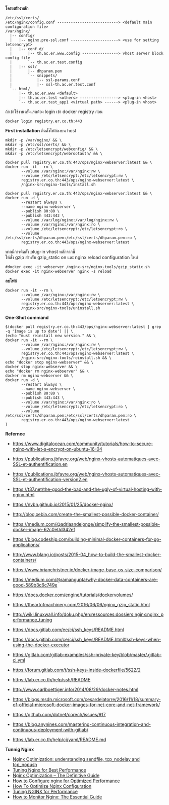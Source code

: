 **โครงสร้างหลัก**
```
/etc/ssl/certs/
/etc/nginx/config.conf ---------------------------> <default main configuration file>
/var/nginx/
  |-- config/
  |   |-- nginx.pre-ssl.conf ---------------------> <use for setting letsencrypt>
  |   |-- conf.d/
  |       |-- th.ac.er.www.config ----------------> vhost server block config file
  |       `-- th.ac.er.test.config
  |   |-- ssl/
  |       |-- dhparam.pem
  |       `-- snippets/
  |           |-- ssl-params.conf
  |           |-- ssl-th.ac.er.test.conf
  `-- html/
      |-- th.ac.er.www <default>
      |-- th.ac.er.test <others> -----------------> <plug-in vhost>
      `-- th.ac.er.test_app1 <virtual path> ------> <plug-in vhost>
```

ถ้าเข้าใช้งานครั้งแรกต้อง login เข้า docker registry ก่อน
```shell
docker login registry.er.co.th:443
```

**First installation**
ติดตั้งไฟล์ลงบน host
```shell
mkdir -p /var/nginx/ && \
mkdir -p /etc/ssl/certs/ && \
mkdir -p /etc/letsencrypt/webconfig/ && \
mkdir -p /etc/letsencrypt/webrootauth/ && \

docker pull registry.er.co.th:443/ops/nginx-webserver:latest && \
docker run -it --rm \
       --volume /var/nginx:/var/nginx:rw \
       --volume /etc/letsencrypt:/etc/letsencrypt:rw \
       registry.er.co.th:443/ops/nginx-webserver:latest \
       /nginx-src/nginx-tools/install.sh
```

```shell
docker pull registry.er.co.th:443/ops/nginx-webserver:latest && \
docker run -d \
       --restart always \
       --name nginx-webserver \
       --publish 80:80 \
       --publish 443:443 \
       --volume /var/log/nginx:/var/log/nginx:rw \
       --volume /var/nginx:/var/nginx:ro \
       --volume /etc/letsencrypt:/etc/letsencrypt:ro \
       --volume /etc/ssl/certs/dhparam.pem:/etc/ssl/certs/dhparam.pem:ro \
       registry.er.co.th:443/ops/nginx-webserver:latest
```

หากมีการติดตั้ง plug-in vhost หลักจากนี้   
ให้สั่ง gzip สำหรับ gzip_static on
และ nginx reload configuration ใหม่
```shell
#docker exec -it webserver /nginx-src/nginx-tools/gzip_static.sh
docker exec -it nginx-webserver nginx -s reload
```

**ลบไฟล์**
```shell
docker run -it --rm \
       --volume /var/nginx:/var/nginx:rw \
       --volume /etc/letsencrypt:/etc/letsencrypt:rw \
       registry.er.co.th:443/ops/nginx-webserver:latest \
       /nginx-src/nginx-tools/uninstall.sh
```

**One-Shot command**
```shell
$(docker pull registry.er.co.th:443/ops/nginx-webserver:latest | grep -q 'Image is up to date') || \
(echo "must reinstall new version." && \
docker run -it --rm \
       --volume /var/nginx:/var/nginx:rw \
       --volume /etc/letsencrypt:/etc/letsencrypt:rw \
       registry.er.co.th:443/ops/nginx-webserver:latest \
       /nginx-src/nginx-tools/reinstall.sh && \
echo "docker stop nginx-webserver" && \
docker stop nginx-webserver && \
echo "docker rm nginx-webserver" && \
docker rm nginx-webserver && \
docker run -d \
       --restart always \
       --name nginx-webserver \
       --publish 80:80 \
       --publish 443:443 \
       --volume /var/nginx:/var/nginx:ro \
       --volume /etc/letsencrypt:/etc/letsencrypt:ro \
       --volume /etc/ssl/certs/dhparam.pem:/etc/ssl/certs/dhparam.pem:ro \
       registry.er.co.th:443/ops/nginx-webserver:latest
)
```

**Refernce**
* https://www.digitalocean.com/community/tutorials/how-to-secure-nginx-with-let-s-encrypt-on-ubuntu-16-04
* https://publications.jbfavre.org/web/nginx-vhosts-automatiques-avec-SSL-et-authentification.en
* https://publications.jbfavre.org/web/nginx-vhosts-automatiques-avec-SSL-et-authentification-version2.en
* https://t37.net/the-good-the-bad-and-the-ugly-of-virtual-hosting-with-nginx.html
* https://nvbn.github.io/2015/01/25/docker-nginx/


* http://blog.xebia.com/create-the-smallest-possible-docker-container/
* https://medium.com/@adriaandejonge/simplify-the-smallest-possible-docker-image-62c0e0d342ef
* https://blog.codeship.com/building-minimal-docker-containers-for-go-applications/
* http://www.blang.io/posts/2015-04_how-to-build-the-smallest-docker-containers/
* https://www.brianchristner.io/docker-image-base-os-size-comparison/


* https://medium.com/@ramangupta/why-docker-data-containers-are-good-589b3c6c749e
* https://docs.docker.com/engine/tutorials/dockervolumes/
* https://theartofmachinery.com/2016/06/06/nginx_gzip_static.html
* http://wiki.linuxwall.info/doku.php/en:ressources:dossiers:nginx:nginx_performance_tuning


* https://docs.gitlab.com/ee/ci/ssh_keys/README.html
* https://docs.gitlab.com/ce/ci/ssh_keys/README.html#ssh-keys-when-using-the-docker-executor
* https://gitlab.com/gitlab-examples/ssh-private-key/blob/master/.gitlab-ci.yml
* https://forum.gitlab.com/t/ssh-keys-inside-dockerfile/5622/2
* https://lab.er.co.th/help/ssh/README

* http://www.carlboettiger.info/2014/08/29/docker-notes.html
* https://blogs.msdn.microsoft.com/cesardelatorre/2016/11/18/summary-of-official-microsoft-docker-images-for-net-core-and-net-framework/
* https://github.com/dotnet/coreclr/issues/917

* https://blog.anynines.com/mastering-continuous-integration-and-continuous-deployment-with-gitlab/
* https://lab.er.co.th/help/ci/yaml/README.md


**Tunnig Nginx**
* [Nginx Optimization: understanding sendfile, tcp_nodelay and tcp_nopush](https://t37.net/nginx-optimization-understanding-sendfile-tcp_nodelay-and-tcp_nopush.html)
* [Tuning Nginx for Best Performance](http://dak1n1.com/blog/12-nginx-performance-tuning/)
* [Nginx Optimization – The Definitive Guide](https://www.scalescale.com/tips/nginx/nginx-optimization-the-definitive-guide/)
* [How to Configure nginx for Optimized Performance](https://www.linode.com/docs/web-servers/nginx/configure-nginx-for-optimized-performance)
* [How To Optimize Nginx Configuration](https://www.digitalocean.com/community/tutorials/how-to-optimize-nginx-configuration)
* [Tuning NGINX for Performance](https://www.nginx.com/blog/tuning-nginx/)
* [How to Monitor Nginx: The Essential Guide ](https://www.scalyr.com/community/guides/how-to-monitor-nginx-the-essential-guide)